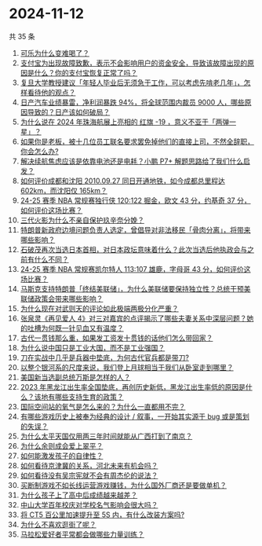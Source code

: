 # 2024-11-12

共 35 条

<!-- BEGIN ZHIHUVIDEO -->
<!-- 最后更新时间 Tue Nov 12 2024 01:11:21 GMT+0800 (China Standard Time) -->
1. [可乐为什么变难喝了？](https://www.zhihu.com/question/640943644)
1. [支付宝为出现故障致歉，表示不会影响用户的资金安全，导致该故障出现的原因是什么？你的支付宝恢复正常了吗？](https://www.zhihu.com/question/3834930122)
1. [复旦大学教授建议「年轻人毕业后无须急于工作，可以考虑先啃老几年」，怎样看待他的观点？](https://www.zhihu.com/question/3859575393)
1. [日产汽车业绩暴雷，净利润暴跌 94%，将全球范围内裁员 9000 人，哪些原因导致的？日产该如何破局？](https://www.zhihu.com/question/3840878787)
1. [为什么说在 2024 年珠海航展上亮相的 红旗 -19 ，意义不亚于「两弹一星」？](https://www.zhihu.com/question/3427897013)
1. [如果你是老板，被十几位员工联名要求罢免掉他们的直接上司，不然全辞职，你会怎么办?](https://www.zhihu.com/question/3660334847)
1. [解决续航焦虑应该是依靠电池还是电耗？小鹏 P7+ 解题思路给了我们什么启发？](https://www.zhihu.com/question/3752410101)
1. [如何评价成都和沈阳 2010.09.27 同日开通地铁，如今成都总里程达 602km，而沈阳仅 165km？](https://www.zhihu.com/question/667622462)
1. [24-25 赛季 NBA 常规赛独行侠 120:122 掘金，欧文 43 分，约基奇 37 分，如何评价这场比赛？](https://www.zhihu.com/question/3824049380)
1. [三代火影为什么不亲自保护玖辛奈分娩？](https://www.zhihu.com/question/291122235)
1. [特朗普新政府边境问题负责人选定，曾倡导对非法移民「骨肉分离」，将带来哪些影响？](https://www.zhihu.com/question/3857344050)
1. [石破茂再次当选日本首相，对日本政坛意味着什么？此次当选后他执政会与之前有什么不同？](https://www.zhihu.com/question/3855409835)
1. [24-25 赛季 NBA 常规赛凯尔特人 113:107 雄鹿，字母哥 43 分，如何评价这场比赛？](https://www.zhihu.com/question/3797262378)
1. [马斯克支持特朗普「终结美联储」，为什么美联储要保持独立性？总统干预美联储政策会带来哪些影响？](https://www.zhihu.com/question/3856547979)
1. [为什么现在对武则天的评论如此极端两极分化严重？](https://www.zhihu.com/question/637547493)
1. [张泉灵《再见爱人 4》对三对嘉宾的点评揭示了哪些夫妻关系中深层问题？她的吐槽为何既一针见血又有温度？](https://www.zhihu.com/question/2719989215)
1. [古代一贯钱那么重，如果发工资发十贯钱的话他们怎么带回家？](https://www.zhihu.com/question/1623757807)
1. [为什么说中国只是工业大国，而不是工业强国？](https://www.zhihu.com/question/3200695278)
1. [刀在实战中几乎是兵器中垫底，为何古代官兵都是带刀?](https://www.zhihu.com/question/3816814100)
1. [以整个银河系的尺度来说，我们登上月球相当于我们从卧室走到哪里？](https://www.zhihu.com/question/3457597939)
1. [美国新当选副总统万斯是怎样的人？](https://www.zhihu.com/question/3349451914)
1. [2023 年黑龙江出生率全国垫底，再创历史新低，黑龙江出生率低的原因是什么？该地有哪些支持生育的政策？](https://www.zhihu.com/question/3752939830)
1. [国际空间站的氧气是怎么来的？为什么一直都用不完？](https://www.zhihu.com/question/510010941)
1. [有哪些游戏历史上被奉为经典的设计 / 叙事，一开始其实源于 bug 或是策划的失误？](https://www.zhihu.com/question/3835442697)
1. [为什么太平天国仅用两三年时间就能从广西打到了南京？](https://www.zhihu.com/question/3663200698)
1. [为什么余则成会爱上翠平？](https://www.zhihu.com/question/35660830)
1. [如何能激发孩子的自律性？](https://www.zhihu.com/question/3780721697)
1. [如何看待京津冀的关系，河北未来有机会吗？](https://www.zhihu.com/question/3520132228)
1. [如何看待没有吴宗宪就不会有周杰伦的说法？](https://www.zhihu.com/question/32803519)
1. [买断制游戏不如长线运营游戏赚钱，为什么国外厂商还是要做单机？](https://www.zhihu.com/question/667461847)
1. [为什么孩子上了高中后成绩越来越差？](https://www.zhihu.com/question/623054616)
1. [中山大学百年校庆对学校名气影响会很大吗？](https://www.zhihu.com/question/641181886)
1. [将 CT5 百公里加速提升至 5S 内，有什么改装方案吗?](https://www.zhihu.com/question/667842489)
1. [为什么不喜欢逛街了呢？](https://www.zhihu.com/question/3777204824)
1. [马拉松爱好者平常都会做哪些力量训练？](https://www.zhihu.com/question/3335181362)
<!-- END ZHIHUVIDEO -->
